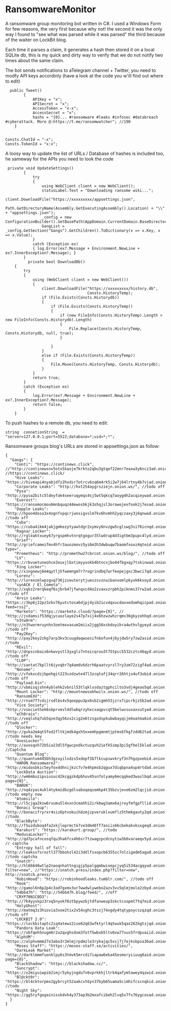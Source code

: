 
# RansomwareMonitor
A ransomware group monitoring bot written in C#.
I used a Windows Form for few reasons, the very first because why not! the second it was the only way I found to "see what was parsed while it was parsed" the third because of the waiter on LockBit blog.

Each time it parses a claim, it generates a hash then stored it on a local SQLite db, this is my quick and dirty way to verify that we do not notify two times about the same claim.

The bot sends notifications to aTelegram channel + Twitter, you need to modfy API keys accordinly (have a look at the code you w'ill find out where to edit)

      public Tweet()
            {
                APIKey = "x";
                APISecret = "x";
                AccessToken = "x-x";
                AccessSecret = "x";
                hashs = "{0}... #ransomware #leaks #infosec #databreach #cyberattack. More @:https://t.me/ransomwatcher"; //190
        }


    Consts.ChatId = "-x";
    Consts.TokenId = "x:x";

A loosy way to update the list of URLs / Database of hashes is included too, he sameway for the APIs you need to look the code


     private void UpdateSettings()
            {
                try
                {
                    using WebClient client = new WebClient();
                    statusLabel.Text = "Downloading ransome wiki...";
                    client.DownloadFile("https://xxxxxxxxx/appsettings.json",
                                        Path.GetDirectoryName(Assembly.GetExecutingAssembly().Location) + "\\" + "appsettings.json");
                    _config = new ConfigurationBuilder().SetBasePath(AppDomain.CurrentDomain.BaseDirectory).AddJsonFile("appsettings.json").Build();
                    GangList = _config.GetSection("Gangs").GetChildren().ToDictionary(x => x.Key, x => x.Value);
                }
                catch (Exception ex)
                { log.Error(ex?.Message + Environment.NewLine + ex?.InnerException?.Message); }
            }
              private bool DownloadDb()
        {
            try
            {
                using (WebClient client = new WebClient())
                {
                    client.DownloadFile("https://xxxxxxxxx/history.db",
                                        Consts.HistoryTemp);
                    if (File.Exists(Consts.Historydb))
                    {
                        if (File.Exists(Consts.HistoryTemp))
                        {
                            if (new FileInfo(Consts.HistoryTemp).Length > new FileInfo(Consts.Historydb).Length)
                            {
                                File.Replace(Consts.HistoryTemp, Consts.Historydb, null, true);
                            }

                        }
                    }
                    else if (File.Exists(Consts.HistoryTemp))
                    {
                        File.Move(Consts.HistoryTemp, Consts.Historydb);
                    }
                }
                return true;
            }
            catch (Exception ex)
            {
                log.Error(ex?.Message + Environment.NewLine + ex?.InnerException?.Message);
                return false;
            }
        }

To push hashes to a remote db, you need to edit:

    string  connetionString  =  "server=127.0.0.1;port=5522;database=*;uid=*;*";

Ransomware groups blog's URLs are stored in appsettings.json as follow:

    {
      "Gangs": {
        "Conti": "https://continews.click", //"http://continewsnv5otx5kaoje7krkto2qbu3gtqef22mnr7eaxw3y6ncz3ad.onion.ws/", //https://continews.click/
        "Hive Leaks": "https://hiveapi4nyabjdfz2hxdsr7otrcv6zq6m4rk5i2w7j64lrtny4b7vjad.onion.ws/",
        "Corporate Leaks": "http://hxt254aygrsziejn.onion.ws/", //todo off
        "Pysa": "http://pysa2bitc5ldeyfak4seeruqymqs4sj5wt5qkcq7aoyg4h2acqieywad.onion.ws/partners.html",
        "Everest": "https://ransomocmou6mnbquqz44ewosbkjk3o5qjsl3orawojexfook2j7esad.onion.ws/feed/",
        "Dopple Leaks": "http://hpoo4dosa3x4ognfxpqcrjwnsigvslm7kv6hvmhh2yqczaxy3j6qnwad.onion.ws/", //todo off
        "Cuba": "https://cuba4ikm4jakjgmkezytyawtdgr2xymvy6nvzgw5cglswg3si76icnqd.onion.ws/feed/",
        "Ragnar_Locker": "http://rgleaktxuey67yrgspmhvtnrqtgogur35lwdrup4d3igtbm3pupc4lyd.onion.ws/",
        "Grief": "http://griefcameifmv4hfr3auozmovz5yi6m3h3dwbuqw7baomfxoxz4qteid.onion.ws/api/?type=",
        "Prometheus": "http://promethw27cbrcot.onion.ws/blog/", //todo off
        "LV": "https://rbvuetuneohce3ouxjlbxtimyyxokb4btncxjbo44fbgxqy7tskinwad.onion.ws/api/posts/1",
        "Xing Locker": "http://xingnewj6m4qytljhfwemngm7r7rogrindbq7wrfeepejgxc3bwci7qd.onion.ws/",
        "Lorenz": "http://lorenzmlwpzgxq736jzseuterytjueszsvznuibanxomlpkyxk6ksoyd.onion.ws/",
        "synACK / El_Cometa": "http://xqkz2rmrqkeqf6sjbrb47jfwnqxcd4o2zvaxxzrpbh2piknms37rw2ad.onion.ws/", //todo off
        "Arvin Leaks": "https://3kp6j22pz3zkv76yutctosa6djpj4yib2icvdqxucdaxxedumhqicpad.onion.ws/?feed=rss2",
        "Marketo": "https://marketo.cloud/?page={0}", //  "http://jvdamsif53dqjycuozlaye2s47p7xij4x6hzwzwhzrqmv36gkyzohhqd.onion.ws/",
        "n3tw0rm": "http://n3twormruynhn3oetmxvasum2miix2jgg56xskdoyihra4wthvlgyeyd.onion.ws/", //todo off
        "Pay2Key": "http://pay2key2zkg7arp3kv3cuugdaqwuesifnbofun4j6yjdw5ry7zw2asid.onion.ws/", //todo
        "REvil": "http://dnpscnbaix6nkwvystl3yxglz7nteicqrou3t75tpcc5532cztc46qyd.onion.ws/", //todo off
        "CL0P": "http://santat7kpllt6iyvqbr7q4amdv6dzrh6paatvyrzl7ry3zm72zigf4ad.onion.ws/",
        "Noname": "http://vfokxcdzjbpehgit223vzdzwte47l3zcqtafj34qrr26htjo4uf3obid.onion.ws/", //todo off
        "Payload.bin": "http://vbmisqjshn4yblehk2vbnil53tlqklxsdaztgphcilto3vdj4geao5qd.onion.ws/",
        "Mount Locker": "http://mountnewsokhwilx.onion.ws/", //todo off
        "RansomEXX": "http://rnsm777cdsjrsdlbs4v5qoeppu3px6sb2igmh53jzrx7ipcrbjz5b2ad.onion.ws/",
        "Vice Society": "http://vsociethok6sbprvevl4dlwbqrzyhxcxaqpvcqt5belwvsuxaxsutyad.onion.ws/",
        "eCh0raix": "http://veqlxhq7ub5qze3qy56zx2cig2e6tzsgxdspkubwbayqije6oatma6id.onion.ws/", //todo off
        "Qlocker": "http://gvka2m4qt5fod2fltkjmdk4gxh5oxemhpgmnmtjptms6fkgfzdd62tad.onion.ws/", //todo needs key
        "AvosLocker": "http://avosqxh72b5ia23dl5fgwcpndkctuzqvh2iefk5imp3pi5gfhel5klad.onion.ws/", //Captcha
        "Quantum Blog": "http://quantum445bh3gzuyilxdzs5xdepf3b7lkcupswvkryf3n7hgzpxebid.onion.ws/",
        "HARON Ransomware2": "http://midasbkic5eyfox4dhnijkzc7v7e4hpmsb2qgux7diqbpna4up4rtdad.onion.ws/blog.php",
        "LockData Auction": "http://wm6mbuzipviusuc42kcggzkdpbhuv45sn7olyamy6mcqqked3waslbqd.onion.ws/?page={0}",
        "BABUK": "http://nq4zyac4ukl4tykmidbzgdlvaboqeqsemkp4t35bzvjeve6zm2lqcjid.onion.ws/", //todo empty now
        "Atomsilo": "http://l5cjga2ksw6rxumu5l4xxn3cmahhi2irkbwg3amx6ajroyfmfgpfllid.onion.ws/list.html",
        "Bonaci Group": "http://bonacifryrxr4siz6ptvokuihdzmjzpveruklxumflz5thmkgauty2qd.onion.ws/", //todo
        "BlackByte": "http://f5uzduboq4fa2xkjloprmctk7ve3dm46ff7aniis66cbekakvksxgeqd.onion.ws/",
        "Karakurt": "https://karakurt.group/", //todo
        "MedusaLocker": "http://qd7pcafncosqfqu3ha6fcx4h6sr7tzwagzpcdcnytiw3b6varaeqv5yd.onion.ws/", // captcha
        "Entropy hall of fall": "http://leaksv7sroztl377bbohzl42i3ddlfsxopcb6355zc7olzigedm5agad.onion.ws/posts", //todo captcha
        "Snatch": "http://hl66646wtlp2naoqnhattngigjp5palgqmbwixepcjyq5i534acgqyad.onion.ws/index.php?filter=new", //"https://snatch.press/index.php?filter=new", http://snatch.press/
        "RobinHood": "https://robinhoodleaks.tumblr.com/", //todo off
        "Rook": "http://gamol6n6p2p4c3ad7gxmx3ur7wwdwlywebo2azv3vv5qlmjmole2zbyd.onion.ws/atom.xml",
        "54bb47h": "http://54bb47h.blog/feed/", //off
        "CRYP70N1C0D3": "http://7k4yyskpz3rxq5nyokf6ztbpywzbjtdfanweup3skctcxopmt7tq7eid.onion.ws/databases.html",
        "HolyGhost": "http://matmq3z3hiovia3voe2tix2x54sghc3tszj74xgdy4tqtypoycszqzqd.onion.ws/", //todo off
        "LOCKBIT 2.0": "https://lockbitaptc2iq4atewz2ise62q63wfktyrl4qtwuk5qax262kgtzjqd.onion.ws/",
        "Pandora Data Leak": "https://vbfqeh5nugm6r2u2qvghsdxm3fotf5wbxb5ltv6vw77vus5frdpuaiid.onion.ws/atom.xml",
        "AlphVM": "https://alphvmmm27o3abo3r2mlmjrpdmzle3rykajqc5xsj7j7ejksbpsa36ad.onion.ws/api/blog/all/0/{0}",
        "Moses Staff": "https://moses-staff.se/activities/",
        "DarkLeak Market": "http://darklmmmfuonklpy6s3tmvk5mrcdi7iapaw6eka45esmoryiiuug6aid.onion.ws/index.php?page={0}",
        "BlackShadow": "https://blackshadow.cc/",
        "Suncrypt": "https://x2miyuiwpib2imjr5ykyjngdu7v6vprkkhjltrk4qafymtawey4qzwid.onion.ws/",
        "Bl@ckt0r": "https://bl4cktorpms2gybrcyt52aakcxt6yn37byb65uama5cimhifcscnqkid.onion.ws", //todo
        "Night Sky": "https://gg5ryfgogainisskdvh4y373ap3b2mxafcibeh2lvq5x7fx76ygcosad.onion.ws"
      }
    }
